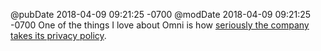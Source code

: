 @pubDate 2018-04-09 09:21:25 -0700
@modDate 2018-04-09 09:21:25 -0700
One of the things I love about Omni is how [seriously the company takes its privacy policy](https://www.omnigroup.com/blog/your-data-and-omni).
